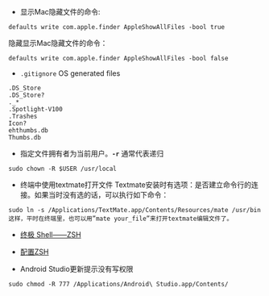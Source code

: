 - 显示Mac隐藏文件的命令:  

``` 
defaults write com.apple.finder AppleShowAllFiles -bool true 
```  

隐藏显示Mac隐藏文件的命令： 

``` 
defaults write com.apple.finder AppleShowAllFiles -bool false  
```  

-  `.gitignore` OS generated files 

```  
.DS_Store
.DS_Store?
._*
.Spotlight-V100
.Trashes
Icon?
ehthumbs.db
Thumbs.db
```  

- 指定文件拥有者为当前用户。**`-r`** 通常代表递归  

```  
sudo chown -R $USER /usr/local
```  

- 终端中使用textmate打开文件 
Textmate安装时有选项：是否建立命令行的连接。如果当时没有选的话，可以执行如下命令：  

```  
sudo ln -s /Applications/TextMate.app/Contents/Resources/mate /usr/bin 
这样，平时在终端里，也可以用”mate your_file”来打开textmate编辑文件了。
```

- [终极 Shell——ZSH](http://zhuanlan.zhihu.com/mactalk/19556676)

- [配置ZSH](http://blog.163.com/qy_gong/blog/static/1718738792013102992830558/)

- Android Studio更新提示没有写权限

``` 
sudo chmod -R 777 /Applications/Android\ Studio.app/Contents/
```